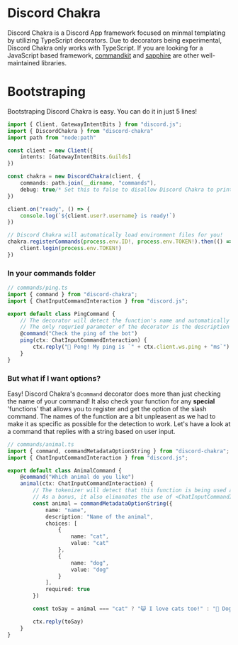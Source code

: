 # Discord Chakra

Discord Chakra is a Discord App framework focused on minmal templating by utilizing TypeScript decorators. Due to decorators being experimental, Discord Chakra only works with TypeScript. If you are looking for a JavaScript based framework, [commandkit](https://commandkit.js.org) and [sapphire](https://sapphirejs.dev) are other well-maintained libraries.

# Bootstraping

Bootstraping Discord Chakra is easy. You can do it in just 5 lines!

```ts
import { Client, GatewayIntentBits } from "discord.js";
import { DiscordChakra } from "discord-chakra"
import path from "node:path"

const client = new Client({
    intents: [GatewayIntentBits.Guilds]
})

const chakra = new DiscordChakra(client, {
    commands: path.join(__dirname, "commands"),
    debug: true/* Set this to false to disallow Discord Chakra to print to the terminal */
})

client.on("ready", () => {
    console.log(`${client.user?.username} is ready!`)
})

// Discord Chakra will automatically load environment files for you!
chakra.registerCommands(process.env.ID!, process.env.TOKEN!).then(() => {
    client.login(process.env.TOKEN!)
})
```

### In your commands folder

```ts
// commands/ping.ts
import { command } from "discord-chakra";
import { ChatInputCommandInteraction } from "discord.js";

export default class PingCommand {
    // The decorator will detect the function's name and automatically build the command accordingly
    // The only requried parameter of the decorator is the description
    @command("Check the ping of the bot")
    ping(ctx: ChatInputCommandInteraction) {
        ctx.reply("🏓 Pong! My ping is `" + ctx.client.ws.ping + "ms`")
    }
}
```

### But what if I want options?

Easy! Discord Chakra's `@command` decorator does more than just checking the name of your command! It also check your function for any **special** 'functions' that allows you to register and get the option of the slash command. The names of the function are a bit unpleasent as we had to make it as specific as possible for the detection to work. Let's have a look at a command that replies with a string based on user input.

```ts
// commands/animal.ts
import { command, commandMetadataOptionString } from "discord-chakra";
import { ChatInputCommandInteraction } from "discord.js";

export default class AnimalCommand {
    @command("Which animal do you like")
    animal(ctx: ChatInputCommandInteraction) {
        // The tokenizer will detect that this function is being used and will automatically register the option
        // As a bonus, it also elimanates the use of <ChatInputCommandInteraction>.options.getString()
        const animal = commandMetadataOptionString({
            name: "name",
            description: "Name of the animal",
            choices: [
                {
                    name: "cat",
                    value: "cat"
                },
                {
                    name: "dog",
                    value: "dog"
                }
            ],
            required: true
        })

        const toSay = animal === "cat" ? "😺 I love cats too!" : "🐶 Dogs are super cute!"

        ctx.reply(toSay)
    }
}
```